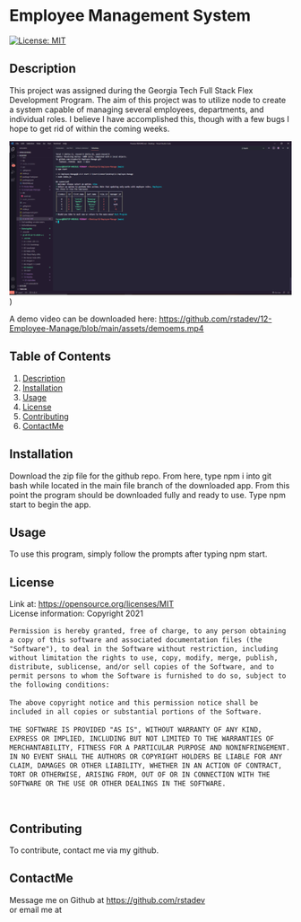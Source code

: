 
  # Employee Management System

  [![License: MIT](https://img.shields.io/badge/License-MIT-yellow.svg)](https://opensource.org/licenses/MIT)

    


  <!-- Titled description for grading clarity. Will remove after grading -->
  ## Description
  This project was assigned during the Georgia Tech Full Stack Flex Development Program. The aim of this project was to utilize node to create a system capable of managing several employees, departments, and individual roles. I believe I have accomplished this, though with a few bugs I hope to get rid of within the coming weeks.
  <br>

  ![ReadMeGen Picture](./assets/ems.png))

  A demo video can be downloaded here: https://github.com/rstadev/12-Employee-Manage/blob/main/assets/demoems.mp4

  
  ## Table of Contents
  1. [Description](#description)
  2. [Installation](#installation)
  3. [Usage](#usage)
  4. [License](#license)
  5. [Contributing](#contributing)
  6. [ContactMe](#contactme)
  


  ## Installation
  Download the zip file for the github repo. From here, type npm i into git bash while located in the main file branch of the downloaded app. From this point the program should be downloaded fully and ready to use. Type npm start to begin the app.
  <br>



  ## Usage
  To use this program, simply follow the prompts after typing npm start.
  <br>

  ## License
  Link at: https://opensource.org/licenses/MIT
  <br>
  License information: Copyright 2021 

    Permission is hereby granted, free of charge, to any person obtaining a copy of this software and associated documentation files (the "Software"), to deal in the Software without restriction, including without limitation the rights to use, copy, modify, merge, publish, distribute, sublicense, and/or sell copies of the Software, and to permit persons to whom the Software is furnished to do so, subject to the following conditions:
    
    The above copyright notice and this permission notice shall be included in all copies or substantial portions of the Software.
    
    THE SOFTWARE IS PROVIDED "AS IS", WITHOUT WARRANTY OF ANY KIND, EXPRESS OR IMPLIED, INCLUDING BUT NOT LIMITED TO THE WARRANTIES OF MERCHANTABILITY, FITNESS FOR A PARTICULAR PURPOSE AND NONINFRINGEMENT. IN NO EVENT SHALL THE AUTHORS OR COPYRIGHT HOLDERS BE LIABLE FOR ANY CLAIM, DAMAGES OR OTHER LIABILITY, WHETHER IN AN ACTION OF CONTRACT, TORT OR OTHERWISE, ARISING FROM, OUT OF OR IN CONNECTION WITH THE SOFTWARE OR THE USE OR OTHER DEALINGS IN THE SOFTWARE.
    
    

  <br>

  ## Contributing

  To contribute, contact me via my github.
  <br>

  ## ContactMe
  Message me on Github at https://github.com/rstadev
  <br>
  or email me at
  <br>
   

